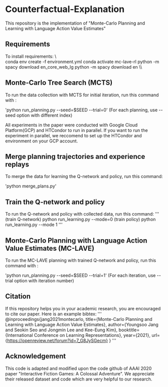 # Counterfactual-Explanation
This repository is the implementation of "Monte-Carlo Planning and Learning with Language Action Value Estimates"
## Requirements
To install requirements:
\\\
conda env create -f environment.yml
conda activate mc-lave-rl
python -m spacy download en_core_web_lg
python -m spacy download en
\\\

## Monte-Carlo Tree Search (MCTS)
To run the data collection with MCTS for initial iteration, run this command with :

'python run_planning.py --seed=$SEED --trial=0'
(For each planning, use --seed option with different index)

All experiments in the paper were conducted with Google Cloud Platform(GCP) and HTCondor to run in parallel. If you want to run the experiment in parallel, we reccomend to set up the HTCondor and environment on your GCP account.

## Merge planning trajectories and experience replays
To merge the data for learning the Q-network and policy, run this command:

'python merge_plans.py'
## Train the Q-network and policy
To run the Q-network and policy with collected data, run this command:
'''
(train Q-network) python run_learning.py --mode=0
(train policy) python run_learning.py --mode 1
'''
## Monte-Carlo Planning with Language Action Value Estimates (MC-LAVE)
To run the MC-LAVE planning with trained Q-network and policy, run this command with :

'python run_planning.py --seed=$SEED --trial=1'
(For each iteration, use --trial option with iteration number)

## Citation
If this repository helps you in your academic research, you are encouraged to cite our paper. Here is an example bibtex:
'''
@inproceedings{jang2021montecarlo,
  title={Monte-Carlo Planning and Learning with Language Action Value Estimates},
  author={Youngsoo Jang and Seokin Seo and Jongmin Lee and Kee-Eung Kim},
  booktitle={International Conference on Learning Representations},
  year={2021},
  url={https://openreview.net/forum?id=7_G8JySGecm}
}
'''
## Acknowledgement
This code is adapted and modified upon the code github of AAAI 2020 paper "Interactive Fiction Games: A Colossal Adventure". We appreciate their released dataset and code which are very helpful to our research.
